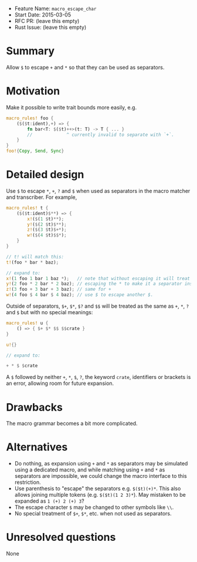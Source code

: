 - Feature Name: `macro_escape_char`
- Start Date: 2015-03-05
- RFC PR: (leave this empty)
- Rust Issue: (leave this empty)

# Summary

Allow `$` to escape `+` and `*` so that they can be used as separators.

# Motivation

Make it possible to write trait bounds more easily, e.g.

```rust
macro_rules! foo {
    ($($t:ident),+) => {
        fn bar<T: $($t)++>(t: T) -> T { ... }
        //             ^ currently invalid to separate with `+`.
    }
}
foo!{Copy, Send, Sync}
```

# Detailed design

Use `$` to escape `*`, `+`, `?` and `$` when used as separators in the macro matcher and transcriber. For example,

```rust
macro_rules! t {
    ($($t:ident)$**) => {
        x!($(1 $t)**);
        y!($(2 $t)$**);
        z!($(3 $t)$+*);
        w!($(4 $t)$$*);
    }
}

// t! will match this:
t!(foo * bar * baz);

// expand to:
x!(1 foo 1 bar 1 baz *);   // note that without escaping it will treat as no separators
y!(2 foo * 2 bar * 2 baz); // escaping the * to make it a separator instead of a Kleene star
z!(3 foo + 3 bar + 3 baz); // same for +
w!(4 foo $ 4 bar $ 4 baz); // use $ to escape another $.
```

Outside of separators, `$+`, `$*`, `$?` and `$$` will be treated as the same as `+`, `*`, `?` and `$` but with no special meanings:

```rust
macro_rules! u {
    () => { $+ $* $$ $$crate }
}

u!{}

// expand to:

+ * $ $crate
```

A `$` followed by neither `+`, `*`, `$`, `?`, the keyword `crate`, identifiers or brackets is an error, allowing room for future expansion.

# Drawbacks

The macro grammar becomes a bit more complicated.

# Alternatives

* Do nothing, as expansion using `+` and `*` as separators may be simulated using a dedicated macro, and while matching using `+` and `*` as separators are impossible, we could change the macro interface to this restriction.
* Use parenthesis to "escape" the separators e.g. `$($t)(+)*`. This also allows joining multiple tokens (e.g. `$($t)(1 2 3)*`). May mistaken to be expanded as `1 (+) 2 (+) 3`?
* The escape character `$` may be changed to other symbols like `\\`.
* No special treatment of `$+`, `$*`, etc. when not used as separators.

# Unresolved questions

None

